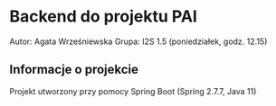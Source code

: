 # Backend do projektu PAI

Autor: Agata Wrześniewska
Grupa: I2S 1.5 (poniedziałek, godz. 12.15)

## Informacje o projekcie

Projekt utworzony przy pomocy Spring Boot (Spring 2.7.7, Java 11)
